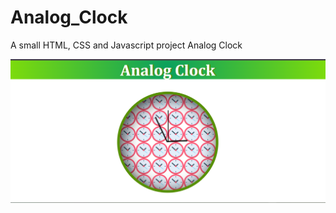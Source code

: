 # Analog_Clock
A small HTML, CSS and Javascript project Analog Clock

![Analog Clock](https://github.com/amansgith/Analog_Clock/blob/main/clk.png)

